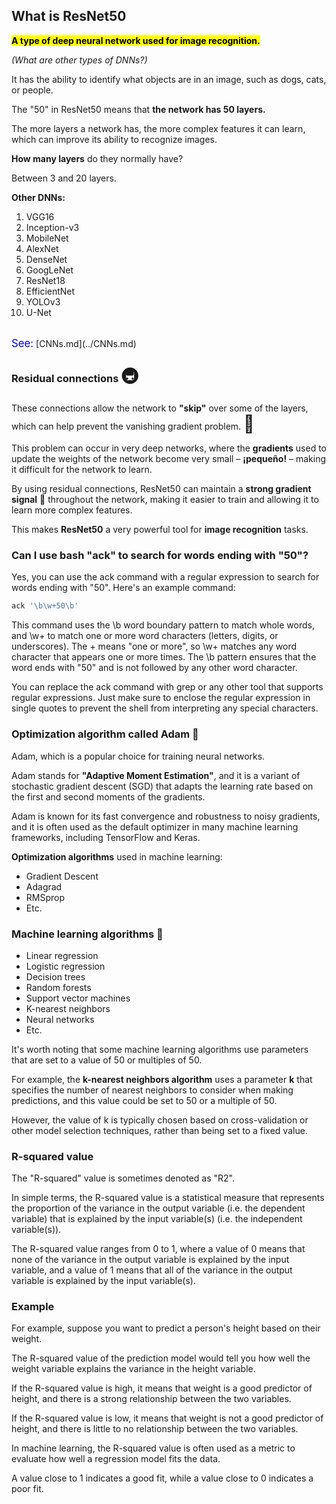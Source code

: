## What is ResNet50

<mark>**A type of deep neural network used for image 
recognition.**</mark>

*(What are other types of DNNs?)*

It has the ability to identify what objects are in an image, such as dogs, cats, or people.

The "50" in ResNet50 means that **the network has 50 layers.**

The more layers a network has, the more complex features it can learn, which can improve its ability to recognize images.

**How many layers** do they normally have?

Between 3 and 20 layers.

**Other DNNs:**

1. VGG16
1. Inception-v3
1. MobileNet
1. AlexNet
1. DenseNet
1. GoogLeNet
1. ResNet18
1. EfficientNet
1. YOLOv3
1. U-Net

<br>
<span style="color:#0000dd;font-size:larger;">See:</span> [CNNs.md](../CNNs.md)

### Residual connections <span style="font-size:27px;">🚇</span>

These connections allow the network to **"skip"** over some of the layers, which can help prevent the vanishing gradient problem. <span style="font-size:27px;">💨</span>

This problem can occur in very deep networks, where the **gradients** used to update the weights of the network become very small &ndash; **¡pequeño!** &ndash; making it difficult for the network to learn.

By using residual connections, ResNet50 can maintain a **strong gradient signal** 📶 throughout the network, making it easier to train and allowing it to learn more complex features.

This makes **ResNet50** a very powerful tool for **image recognition** tasks.


### Can I use bash "ack" to search for words ending with "50"?

Yes, you can use the ack command with a regular expression to search for words ending with "50". Here's an example command:

```sh
ack '\b\w+50\b'
```

This command uses the \b word boundary pattern to match whole words, and \w+ to match one or more word characters (letters, digits, or underscores). The + means "one or more", so \w+ matches any word character that appears one or more times. The \b pattern ensures that the word ends with "50" and is not followed by any other word character.

You can replace the ack command with grep or any other tool that supports regular expressions. Just make sure to enclose the regular expression in single quotes to prevent the shell from interpreting any special characters.


### Optimization algorithm called Adam 🍎

Adam, which is a popular choice for training neural networks.

Adam stands for **"Adaptive Moment Estimation"**, and it is a variant of stochastic gradient descent (SGD) that adapts the learning rate based on the first and second moments of the gradients.

Adam is known for its fast convergence and robustness to noisy gradients, and it is often used as the default optimizer in many machine learning frameworks, including TensorFlow and Keras.

**Optimization algorithms** used in machine learning:

* Gradient Descent
* Adagrad
* RMSprop
* Etc.


### Machine learning algorithms 🤖

* Linear regression
* Logistic regression
* Decision trees
* Random forests
* Support vector machines
* K-nearest neighbors
* Neural networks
* Etc.

It's worth noting that some machine learning algorithms use parameters that are set to a value of 50 or multiples of 50.

For example, the **k-nearest neighbors algorithm** uses a parameter **k** that specifies the number of nearest neighbors to consider when making predictions, and this value could be set to 50 or a multiple of 50.

However, the value of k is typically chosen based on cross-validation or other model selection techniques, rather than being set to a fixed value.


### R-squared value

The "R-squared" value is sometimes denoted as "R2".

In simple terms, the R-squared value is a statistical measure that represents the proportion of the variance in the output variable (i.e. the dependent variable) that is explained by the input variable(s) (i.e. the independent variable(s)).

The R-squared value ranges from 0 to 1, where a value of 0 means that none of the variance in the output variable is explained by the input variable, and a value of 1 means that all of the variance in the output variable is explained by the input variable(s).

### Example

For example, suppose you want to predict a person's height based on their weight.

The R-squared value of the prediction model would tell you how well the weight variable explains the variance in the height variable.

If the R-squared value is high, it means that weight is a good predictor of height, and there is a strong relationship between the two variables.

If the R-squared value is low, it means that weight is not a good predictor of height, and there is little to no relationship between the two variables.

In machine learning, the R-squared value is often used as a metric to evaluate how well a regression model fits the data.

A value close to 1 indicates a good fit, while a value close to 0 indicates a poor fit.

<br>
